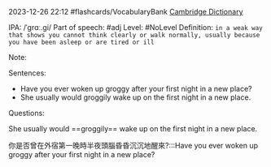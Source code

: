 2023-12-26 22:12
#flashcards/VocabularyBank
[Cambridge Dictionary](https://dictionary.cambridge.org/zht/%E8%A9%9E%E5%85%B8/%E8%8B%B1%E8%AA%9E/groggy)


IPA: /ˈɡrɑː.ɡi/
Part of speech: #adj
Level: #NoLevel 
Definition:
`in a weak way that shows you cannot think clearly or walk normally, usually because you have been asleep or are tired or ill`

Note:

Sentences:
- Have you ever woken up groggy after your first night in a new place?
- She usually would groggily wake up on the first night in a new place.

Questions:

She usually would ==groggily== wake up on the first night in a new place.

你是否曾在外宿第一晚時半夜頭腦昏昏沉沉地醒來?:::Have you ever woken up groggy after your first night in a new place?
<!--SR:!2023-12-29,1,230-->

